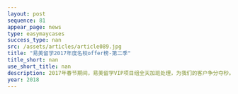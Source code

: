 ```yaml
---
layout: post
sequence: 81
appear_page: news
type: easymaycases
success_type: nan
src: /assets/articles/article089.jpg
title: "易美留学2017年度名校offer榜-第二季"
title_short: nan
use_short_title: nan
description: 2017年春节期间，易美留学VIP项目组全天加班处理，为我们的客户争分夺秒。新春前后，高难度、高价值的录取信频频收入囊中。当你携手易美留学的时候，你就会明白，你不是一个人在战斗。
year: 2018
---
```


